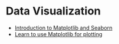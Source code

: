 # Data Visualization
* [Introduction to Matplotlib and Seaborn](Introduction-to-Matplotlib-and-Seaborn.ipynb)
* [Learn to use Matplotlib for plotting](Learn-to-use-Matplotlib-for-plotting.ipynb)